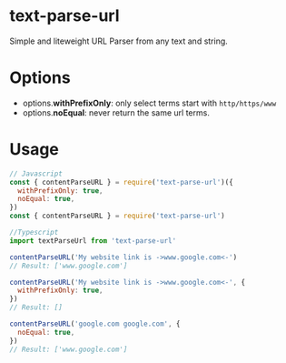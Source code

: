 # text-parse-url

Simple and liteweight URL Parser from any text and string.

# Options

- options.**withPrefixOnly**: only select terms start with `http/https/www`
- options.**noEqual**: never return the same url terms.

# Usage

```js
// Javascript
const { contentParseURL } = require('text-parse-url')({
  withPrefixOnly: true,
  noEqual: true,
})
const { contentParseURL } = require('text-parse-url')

//Typescript
import textParseUrl from 'text-parse-url'

contentParseURL('My website link is ->www.google.com<-')
// Result: ['www.google.com']

contentParseURL('My website link is ->www.google.com<-', {
  withPrefixOnly: true,
})
// Result: []

contentParseURL('google.com google.com', {
  noEqual: true,
})
// Result: ['www.google.com']
```
